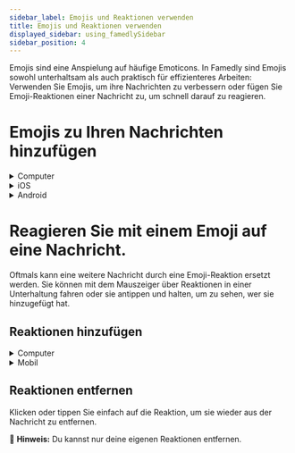 ```yaml
---
sidebar_label: Emojis und Reaktionen verwenden
title: Emojis und Reaktionen verwenden
displayed_sidebar: using_famedlySidebar
sidebar_position: 4
---
```


Emojis sind eine Anspielung auf häufige Emoticons. In Famedly sind Emojis sowohl unterhaltsam als auch praktisch für effizienteres Arbeiten: Verwenden Sie Emojis, um ihre Nachrichten zu verbessern oder fügen Sie Emoji-Reaktionen einer Nachricht zu, um schnell darauf zu reagieren.

# **Emojis zu Ihren Nachrichten hinzufügen**


<details>
<summary>Computer</summary>

1. Klicken Sie auf 🙂 **das Smiley-Symbol** im Nachrichtenfeld, um das Menü zu öffnen.
2. Benutzen Sie die Symbole im oberen Bereich des Menüs, um die Kategorien zu durchsuchen.
3. Klicken Sie auf ein Emoji, um es zu ihrer Nachricht hinzuzufügen.

<aside>
    🚧 <strong x-id="1">Tipp:</strong> Nutzen Sie die 🔎 um die passenden Emojis schneller zu finden.
    
</aside>

</details>


<details>
<summary>iOS</summary>

1. Tippen Sie auf das Nachrichtenfeld, um ihre Tastatur zu öffnen.
2. Tippe auf das 🙂 **Emoji** oder 🌐 **Globus** Taste auf der Tastatur.
3. Klicken Sie auf ein Emoji, um es zu ihrer Nachricht hinzuzufügen.

</details>

<details>
<summary>Android</summary>

1. Klicken Sie auf 🙂 **das Smiley-Symbol** im Nachrichtenfeld, um das Menü zu öffnen.
2. Klicken Sie auf ein Emoji, um es zu ihrer Nachricht hinzuzufügen.

</details>

# Reagieren Sie mit einem Emoji auf eine Nachricht.

Oftmals kann eine weitere Nachricht durch eine Emoji-Reaktion ersetzt werden. Sie können mit dem Mauszeiger über Reaktionen in einer Unterhaltung fahren oder sie antippen und halten, um zu sehen, wer sie hinzugefügt hat.

## **Reaktionen hinzufügen**

<details>
<summary>Computer</summary>

1. Bewegen Sie den Mauszeiger über die Nachricht, zu der Sie eine Reaktion hinzufügen möchten.
2. Klicken Sie auf 🙂 **das** **Smiley-Symbol** und wählen Sie eine Option aus.

</details>


<details>
<summary>Mobil</summary>

1. Tippen Sie auf die Nachricht, zu der Sie eine Reaktion hinzufügen möchten.
2. Wählen Sie eine häufig verwendete Reaktion aus dem Menü aus oder tippen Sie auf das + **Plus** **Symbol**, um nach einer anderen zu suchen.

</details>

## Reaktionen entfernen

Klicken oder tippen Sie einfach auf die Reaktion, um sie wieder aus der Nachricht zu entfernen.

<aside>
🚧 <strong x-id="1">Hinweis:</strong> Du kannst nur deine eigenen Reaktionen entfernen.

</aside>